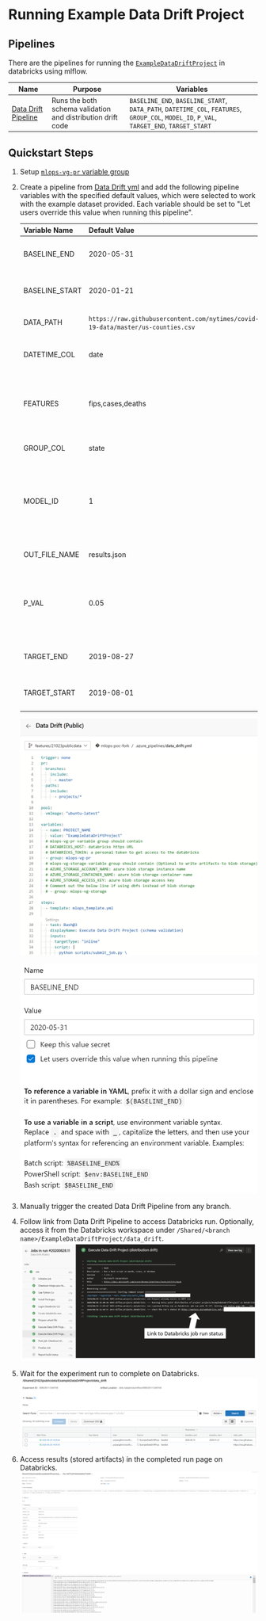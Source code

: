 # Running Example Data Drift Project #

## Pipelines ##

There are the pipelines for running the [`ExampleDataDriftProject`](../projects/ExampleDataDriftProject/) in databricks using mlflow.

| Name | Purpose | Variables|
|------|---------|----------|
| [Data Drift Pipeline](../.azure_pipelines/data_drift.yml) | Runs the both schema validation and distribution drift code | `BASELINE_END`, `BASELINE_START`, `DATA_PATH`, `DATETIME_COL`, `FEATURES`, `GROUP_COL`, `MODEL_ID`, `P_VAL`, `TARGET_END`, `TARGET_START` |

## Quickstart Steps ##

1. Setup [`mlops-vg-pr` variable group](./README.md#databricks-connection)

1. Create a pipeline from [Data Drift yml](../.azure_pipelines/data_drift.yml) and add the following pipeline variables with the specified default values, which were selected to work with the example dataset provided. Each variable should be set to "Let users override this value when running this pipeline".

    | Variable Name    | Default Value        | Description                                                                                                                |
    |------------------|----------------------|----------------------------------------------------------------------------------------------------------------------------|
    | BASELINE_END     | 2020-05-31           | End date of the baseline period in YYYY-MM-DD format.                                                                      |
    | BASELINE_START   | 2020-01-21           | Start date of the baseline period in YYYY-MM-DD format.                                                                    |
    | DATA_PATH        | `https://raw.githubusercontent.com/nytimes/covid-19-data/master/us-counties.csv`   | Location of data (either local path or URL).                 |
    | DATETIME_COL     | date                 | Name of column containing datetime information.                                                                            |
    | FEATURES         | fips,cases,deaths    | List of features to perform schema validation for, separated by commas with no spaces.                                     |
    | GROUP_COL        | state                | Name of column to group results by.                                                                                        |
    | MODEL_ID         | 1                    | Appropriate model ID number associated with the data we are performing drift monitoring for (see mon.vrefModel).           |
    | OUT_FILE_NAME    | results.json         | Name of .json file storing results.                                                                                        |
    | P_VAL            | 0.05                 | Threshold value for p-values in distribution drift monitoring. Values below the threshold will be labelled as significant. |
    | TARGET_END       | 2019-08-27           | End date of the target period in YYYY-MM-DD format.                                                                        |
    | TARGET_START     | 2019-08-01           | Start date of the target period in YYYY-MM-DD format.                                                                      |

    ![mlops-drift](assets/drift_example/mlops-drift.png)

    ![pipeline-variable-creation](assets/drift_example/pipeline-variable-creation.png)

1. Manually trigger the created Data Drift Pipeline from any branch.

1. Follow link from Data Drift Pipeline to access Databricks run. Optionally, access it from the Databricks workspace under `/Shared/<branch name>/ExampleDataDriftProject/data_drift`.
![mlops-drift-run](assets/drift_example/mlops-drift-run-databricks.png)

1. Wait for the experiment run to complete on Databricks.
![mlops-drift-databricks](assets/drift_example/mlops-drift-databricks.png)

1. Access results (stored artifacts) in the completed run page on Databricks.
![mlops-drift-databricks-artifacts](assets/drift_example/mlops-drift-databricks-artifacts.png)
